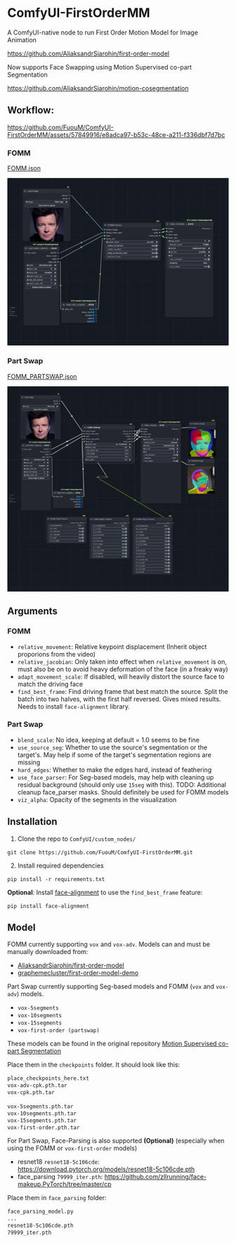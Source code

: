 # ComfyUI-FirstOrderMM
A ComfyUI-native node to run First Order Motion Model for Image Animation

https://github.com/AliaksandrSiarohin/first-order-model

Now supports Face Swapping using Motion Supervised co-part Segmentation

https://github.com/AliaksandrSiarohin/motion-cosegmentation

## Workflow:


https://github.com/FuouM/ComfyUI-FirstOrderMM/assets/57849916/e8adca97-b53c-48ce-a211-f336dbf7d7bc


### FOMM

[FOMM.json](FOMM.json)

![FOMM Workflow](workflow.png)

### Part Swap

[FOMM_PARTSWAP.json](FOMM_PARTSWAP.json)

![Partswap Workflow](workflow_fomm_partswap.png)

## Arguments

### FOMM

* `relative_movement`: Relative keypoint displacement (Inherit object proporions from the video)
* `relative_jacobian`: Only taken into effect when `relative_movement` is on, must also be on to avoid heavy deformation of the face (in a freaky way)
* `adapt_movement_scale`: If disabled, will heavily distort the source face to match the driving face
* `find_best_frame`: Find driving frame that best match the source. Split the batch into two halves, with the first half reversed. Gives mixed results. Needs to install `face-alignment` library.

### Part Swap

* `blend_scale`: No idea, keeping at default = 1.0 seems to be fine
* `use_source_seg`: Whether to use the source's segmentation or the target's. May help if some of the target's segmentation regions are missing
* `hard_edges`: Whether to make the edges hard, instead of feathering
* `use_face_parser`: For Seg-based models, may help with cleaning up residual background (should only use `15seg` with this). TODO: Additional cleanup face_parser masks. Should definitely be used for FOMM models
* `viz_alpha`: Opacity of the segments in the visualization

## Installation

1. Clone the repo to `ComfyUI/custom_nodes/`
```
git clone https://github.com/FuouM/ComfyUI-FirstOrderMM.git
```

2. Install required dependencies
```
pip install -r requirements.txt
```

**Optional**: Install [face-alignment](https://github.com/1adrianb/face-alignment) to use the `find_best_frame` feature:

```
pip install face-alignment
```

## Model 

FOMM currently supporting `vox` and `vox-adv`. Models can and must be manually downloaded from:
* [AliaksandrSiarohin/first-order-model](https://github.com/AliaksandrSiarohin/first-order-model)
* [graphemecluster/first-order-model-demo](https://github.com/graphemecluster/first-order-model-demo)

Part Swap currently supporting Seg-based models and FOMM (`vox` and `vox-adv`) models.
* `vox-5segments`
* `vox-10segments`
* `vox-15segments`
* `vox-first-order (partswap)` 

These models can be found in the original repository [Motion Supervised co-part Segmentation](https://github.com/AliaksandrSiarohin/motion-cosegmentation) 

Place them in the `checkpoints` folder. It should look like this:
```
place_checkpoints_here.txt
vox-adv-cpk.pth.tar
vox-cpk.pth.tar

vox-5segments.pth.tar
vox-10segments.pth.tar
vox-15segments.pth.tar
vox-first-order.pth.tar
```

For Part Swap, Face-Parsing is also supported **(Optional)** (especially when using the FOMM or `vox-first-order` models)

* resnet18 `resnet18-5c106cde`: https://download.pytorch.org/models/resnet18-5c106cde.pth
* face_parsing `79999_iter.pth`: https://github.com/zllrunning/face-makeup.PyTorch/tree/master/cp

Place them in `face_parsing` folder:
```
face_parsing_model.py
...
resnet18-5c106cde.pth
79999_iter.pth
```
